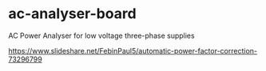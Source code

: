 # ac-analyser-board
AC Power Analyser for low voltage three-phase supplies

https://www.slideshare.net/FebinPaul5/automatic-power-factor-correction-73296799
